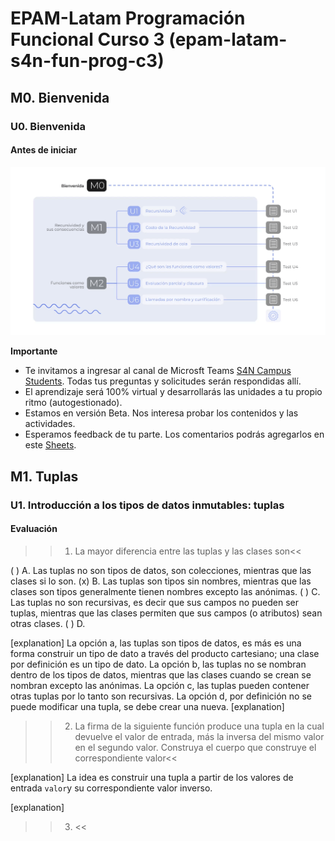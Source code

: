 # EPAM-Latam Programación Funcional Curso 3 (epam-latam-s4n-fun-prog-c3)

## M0. Bienvenida

### U0. Bienvenida

#### Antes de iniciar

![](./images/Map_Beta_Scala_03_U0.gif)

**Importante**

* Te invitamos a ingresar al canal de Microsft Teams [S4N Campus Students](https://teams.microsoft.com/l/channel/19%3ac42db2d304b64e03a6513494cc550918%40thread.tacv2/S4N%2520Campus%2520students?groupId=a1adcd66-1b55-478a-ad09-2a659c71cc5b&amp;tenantId=b41b72d0-4e9f-4c26-8a69-f949f367c91d). Todas tus preguntas y solicitudes serán respondidas allí.
* El aprendizaje será 100% virtual y desarrollarás las unidades a tu propio ritmo (autogestionado).
* Estamos en versión Beta. Nos interesa probar los contenidos y las actividades.
* Esperamos feedback de tu parte. Los comentarios podrás agregarlos en este [Sheets](https://docs.google.com/spreadsheets/d/1bU9sgtsiyLLlSSp8jrS84ZZMJ5IihNNDnbuURxk3hLk/edit?usp=sharing). 

## M1. Tuplas

### U1. Introducción a los tipos de datos inmutables: tuplas

#### Evaluación

>>1. La mayor diferencia entre las tuplas y las clases son<<

( ) A. Las tuplas no son tipos de datos, son colecciones, mientras que las clases si lo son.
(x) B. Las tuplas son tipos sin nombres, mientras que las clases son tipos generalmente tienen nombres excepto las anónimas.
( ) C. Las tuplas no son recursivas, es decir que sus campos no pueden ser tuplas, mientras que las clases permiten que sus campos (o atributos) sean otras clases.
( ) D. 

[explanation]
La opción a, las tuplas son tipos de datos, es más es una forma construir un tipo de dato a través del producto cartesiano; una clase por definición es un tipo de dato. La opción b, las tuplas no se nombran dentro de los tipos de datos, mientras que las clases cuando se crean se nombran excepto las anónimas. La opción c, las tuplas pueden contener otras tuplas por lo tanto son recursivas. La opción d, por definición no se puede modificar una tupla, se debe crear una nueva.
[explanation]

>>2. La firma de la siguiente función produce una tupla en la cual devuelve el valor de entrada, más la inversa del mismo valor en el segundo valor. Construya el cuerpo que construye el correspondiente valor<<

[](./programas/scala/c3-m1-u1-eval-p2-prob.scala)

[explanation]
La idea es construir una tupla a partir de los valores de entrada `valor`y su correspondiente valor inverso.

[](./programas/scala/c3-m1-u1-eval-p2-sln.scala)
[explanation]

>>3. <<

